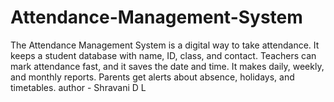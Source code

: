 # Attendance-Management-System
The Attendance Management System is a digital way to take attendance. It keeps a student database with name, ID, class, and contact. Teachers can mark attendance fast, and it saves the date and time. It makes daily, weekly, and monthly reports. Parents get alerts about absence, holidays, and timetables. 
author - Shravani D L
